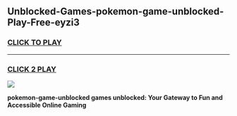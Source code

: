 
## Unblocked-Games-pokemon-game-unblocked-Play-Free-eyzi3
<h3>
<a href="https://premium76.site?title=pokemon-game-unblocked&ref=18A1">CLICK TO PLAY</a></h3>
<hr>

<h3>
<a href="https://premium76.site?title=pokemon-game-unblocked&ref=18A1">CLICK 2 PLAY</a>
  
</h3>

<a href="https://premium76.site?title=pokemon-game-unblocked&ref=18A1"><img src="https://clearcache.store/games.png"></a>


**pokemon-game-unblocked games unblocked: Your Gateway to Fun and Accessible Online Gaming**
